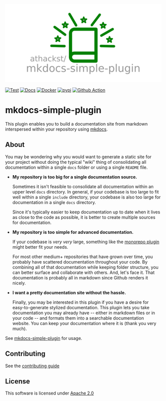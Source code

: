 ![mkdocs-simple-plugin](https://github.com/athackst/mkdocs-simple-plugin/raw/main/media/mkdocs-simple-plugin.png)

[![Test](https://github.com/athackst/mkdocs-simple-plugin/actions/workflows/test.yml/badge.svg?branch=main)](https://github.com/athackst/mkdocs-simple-plugin/actions/workflows/test.yml)
[![Docs](https://github.com/athackst/mkdocs-simple-plugin/actions/workflows/publish_docs.yml/badge.svg?branch=main)](https://github.com/athackst/mkdocs-simple-plugin/actions/workflows/publish_docs.yml)
[![Docker](https://img.shields.io/docker/pulls/althack/mkdocs-simple-plugin)](https://hub.docker.com/r/althack/mkdocs-simple-plugin)
[![pypi](https://img.shields.io/pypi/dm/mkdocs-simple-plugin?label=pypi%20downloads&color=blue)](https://pypi.org/project/mkdocs-simple-plugin/)
[![Github Action](https://img.shields.io/badge/github%20action-download-blue)](https://github.com/marketplace/actions/mkdocs-simple-action)

# mkdocs-simple-plugin

This plugin enables you to build a documentation site from markdown interspersed within your repository using [mkdocs](https://www.mkdocs.org/).

## About

You may be wondering why you would want to generate a static site for your project without doing the typical "wiki" thing of consolidating all documentation within a single `docs` folder or using a single `README` file.

* **My repository is too big for a single documentation source.**

    Sometimes it isn't feasible to consolidate all documentation within an upper level `docs` directory.  In general, if your codebase is too large to fit well within a single `include` directory, your codebase is also too large for documentation in a single `docs` directory.

    Since it's typically easier to keep documentation up to date when it lives as close to the code as possible, it is better to create multiple sources for documentation.

* **My repository is too simple for advanced documentation.**

    If your codebase is _very very_ large, something like the [monorepo plugin](https://github.com/spotify/mkdocs-monorepo-plugin) might better fit your needs.

    For most other medium+ repositories that have grown over time, you probably have scattered documentation throughout your code.  By combining all of that documentation while keeping folder structure, you can better surface and collaborate with others. And, let's face it.  That documentation is probably all in markdown since Github renders it nicely.

* **I want a pretty documentation site without the hassle.**

    Finally, you may be interested in this plugin if you have a desire for easy-to-generate stylized documentation.  This plugin lets you take documentation you may already have -- either in markdown files or in your code -- and formats them into a searchable documentation website.  You can keep your documentation where it is (thank you very much).

See [mkdocs-simple-plugin](https://althack.dev/mkdocs-simple-plugin/latest/mkdocs_simple_plugin/plugin) for usage.

## Contributing

See the [contributing guide](https://althack.dev/mkdocs-simple-plugin/latest/CONTRIBUTING)

## License

This software is licensed under [Apache 2.0](https://althack.dev/mkdocs-simple-plugin/latest/LICENSE)
